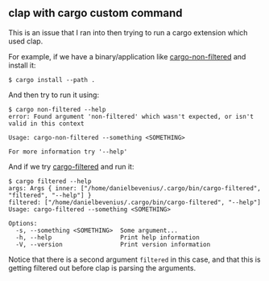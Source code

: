 ## clap with cargo custom command
This is an issue that I ran into then trying to run a cargo extension which
used clap.

For example, if we have a binary/application like
[cargo-non-filtered](../cargo-example/src/non-filtered) and install it:
```console
$ cargo install --path .
```
And then try to run it using:
```console
$ cargo non-filtered --help
error: Found argument 'non-filtered' which wasn't expected, or isn't valid in this context

Usage: cargo-non-filtered --something <SOMETHING>

For more information try '--help'
```

And if we try [cargo-filtered](../cargo-example/src/filtered) and run it:
```console
$ cargo filtered --help
args: Args { inner: ["/home/danielbevenius/.cargo/bin/cargo-filtered", "filtered", "--help"] }
filtered: ["/home/danielbevenius/.cargo/bin/cargo-filtered", "--help"]
Usage: cargo-filtered --something <SOMETHING>

Options:
  -s, --something <SOMETHING>  Some argument...
  -h, --help                   Print help information
  -V, --version                Print version information
```
Notice that there is a second argument `filtered` in this case, and that this
is getting filtered out before clap is parsing the arguments.
